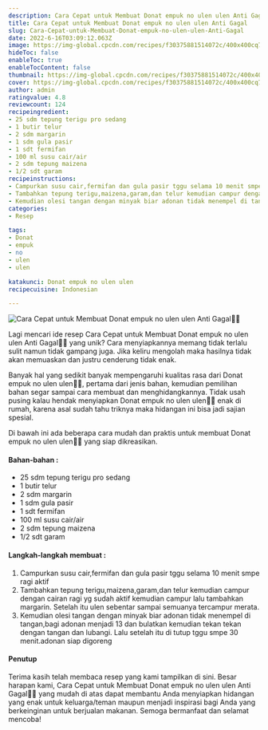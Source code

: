 ```yaml
---
description: Cara Cepat untuk Membuat Donat empuk no ulen ulen Anti Gagal"
title: Cara Cepat untuk Membuat Donat empuk no ulen ulen Anti Gagal
slug: Cara-Cepat-untuk-Membuat-Donat-empuk-no-ulen-ulen-Anti-Gagal
date: 2022-6-16T03:09:12.063Z
image: https://img-global.cpcdn.com/recipes/f30375881514072c/400x400cq70/photo.jpg
hideToc: false
enableToc: true
enableTocContent: false
thumbnail: https://img-global.cpcdn.com/recipes/f30375881514072c/400x400cq70/photo.jpg
cover: https://img-global.cpcdn.com/recipes/f30375881514072c/400x400cq70/photo.jpg
author: admin
ratingvalue: 4.8
reviewcount: 124
recipeingredient:
- 25 sdm tepung terigu pro sedang
- 1 butir telur
- 2 sdm margarin
- 1 sdm gula pasir
- 1 sdt fermifan
- 100 ml susu cair/air
- 2 sdm tepung maizena
- 1/2 sdt garam
recipeinstructions:
- Campurkan susu cair,fermifan dan gula pasir tggu selama 10 menit smpe ragi aktif
- Tambahkan tepung terigu,maizena,garam,dan telur kemudian campur dengan cairan ragi yg sudah aktif kemudian campur lalu tambahkan margarin. Setelah itu ulen sebentar sampai semuanya tercampur merata.
- Kemudian olesi tangan dengan minyak biar adonan tidak menempel di tangan,bagi adonan menjadi 13 dan bulatkan kemudian tekan tekan dengan tangan dan lubangi. Lalu setelah itu di tutup tggu smpe 30 menit.adonan siap digoreng
categories:
- Resep

tags:
- Donat
- empuk
- no
- ulen
- ulen

katakunci: Donat empuk no ulen ulen
recipecuisine: Indonesian

---
```


![Cara Cepat untuk Membuat Donat empuk no ulen ulen Anti Gagal👩‍🍳](https://img-global.cpcdn.com/recipes/f30375881514072c/400x400cq70/photo.jpg)

Lagi mencari ide resep Cara Cepat untuk Membuat Donat empuk no ulen ulen Anti Gagal👩‍🍳 yang unik? Cara menyiapkannya memang tidak terlalu sulit namun tidak gampang juga. Jika keliru mengolah maka hasilnya tidak akan memuaskan dan justru cenderung tidak enak.

Banyak hal yang sedikit banyak mempengaruhi kualitas rasa dari Donat empuk no ulen ulen👩‍🍳, pertama dari jenis bahan, kemudian pemilihan bahan segar sampai cara membuat dan menghidangkannya. Tidak usah pusing kalau hendak menyiapkan Donat empuk no ulen ulen👩‍🍳 enak di rumah, karena asal sudah tahu triknya maka hidangan ini bisa jadi sajian spesial.

Di bawah ini ada beberapa cara mudah dan praktis untuk membuat Donat empuk no ulen ulen👩‍🍳 yang siap dikreasikan.

<!--inarticleads1-->

#### Bahan-bahan :

- 25 sdm tepung terigu pro sedang
- 1 butir telur
- 2 sdm margarin
- 1 sdm gula pasir
- 1 sdt fermifan
- 100 ml susu cair/air
- 2 sdm tepung maizena
- 1/2 sdt garam

<!--inarticleads2-->

#### Langkah-langkah membuat :

1. Campurkan susu cair,fermifan dan gula pasir tggu selama 10 menit smpe ragi aktif
1. Tambahkan tepung terigu,maizena,garam,dan telur kemudian campur dengan cairan ragi yg sudah aktif kemudian campur lalu tambahkan margarin. Setelah itu ulen sebentar sampai semuanya tercampur merata.
1. Kemudian olesi tangan dengan minyak biar adonan tidak menempel di tangan,bagi adonan menjadi 13 dan bulatkan kemudian tekan tekan dengan tangan dan lubangi. Lalu setelah itu di tutup tggu smpe 30 menit.adonan siap digoreng

#### Penutup

Terima kasih telah membaca resep yang kami tampilkan di sini. Besar harapan kami, Cara Cepat untuk Membuat Donat empuk no ulen ulen Anti Gagal👩‍🍳 yang mudah di atas dapat membantu Anda menyiapkan hidangan yang enak untuk keluarga/teman maupun menjadi inspirasi bagi Anda yang berkeinginan untuk berjualan makanan. Semoga bermanfaat dan selamat mencoba!